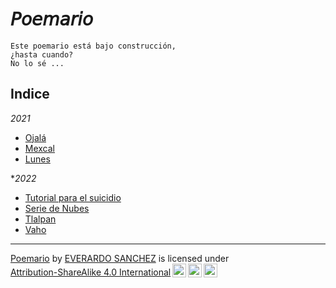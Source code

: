 # 𝘗𝘰𝘦𝘮𝘢𝘳𝘪𝘰

```
Este poemario está bajo construcción,  
¿hasta cuando?  
No lo sé ...
```
## Indice

*2021*  

- [Ojalá](2021/1.Ojalá.md)
- [Mexcal](2021/2.Mexcal.md)  
- [Lunes](2021/3.Lunes.md)  

**2022*  

- [Tutorial para el suicidio](2022/0.Tutorial_para_el_suicidio.md)
- [Serie de Nubes](2022/1.Nubes)
- [Tlalpan](2022/2.Tlalpan.md)
- [Vaho](2022/3.Vaho.md)

---

<p xmlns:cc="http://creativecommons.org/ns#" xmlns:dct="http://purl.org/dc/terms/"><a property="dct:title" rel="cc:attributionURL" href="https://github.com/everitosan/Poemario">Poemario</a> by <a rel="cc:attributionURL dct:creator" property="cc:attributionName" href="https://www.facebook.com/everito.san">EVERARDO SANCHEZ</a> is licensed under <a href="http://creativecommons.org/licenses/by-sa/4.0/?ref=chooser-v1" target="_blank" rel="license noopener noreferrer" style="display:inline-block;">Attribution-ShareAlike 4.0 International<img style="height:22px!important;margin-left:3px;vertical-align:text-bottom;" src="https://mirrors.creativecommons.org/presskit/icons/cc.svg?ref=chooser-v1"><img style="height:22px!important;margin-left:3px;vertical-align:text-bottom;" src="https://mirrors.creativecommons.org/presskit/icons/by.svg?ref=chooser-v1"><img style="height:22px!important;margin-left:3px;vertical-align:text-bottom;" src="https://mirrors.creativecommons.org/presskit/icons/sa.svg?ref=chooser-v1"></a></p> 